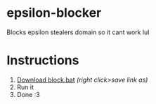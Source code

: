 # epsilon-blocker
Blocks epsilon stealers domain so it cant work lul

# Instructions
1. [Download block.bat](block.bat) _(right click>save link as)_
2. Run it
3. Done :3
